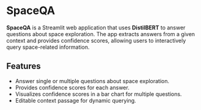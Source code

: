 # SpaceQA

**SpaceQA** is a Streamlit web application that uses **DistilBERT** to answer questions about space exploration. The app extracts answers from a given context and provides confidence scores, allowing users to interactively query space-related information.

## Features
- Answer single or multiple questions about space exploration.
- Provides confidence scores for each answer.
- Visualizes confidence scores in a bar chart for multiple questions.
- Editable context passage for dynamic querying.

